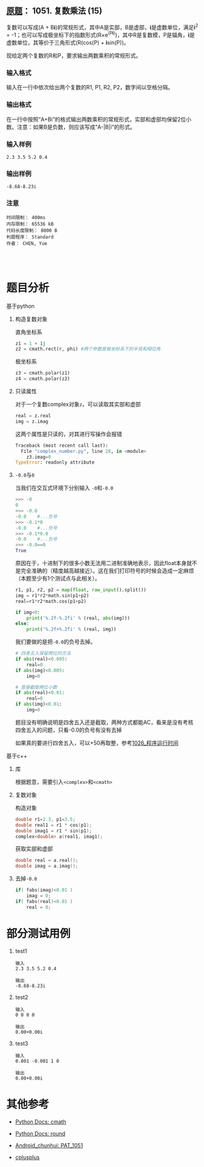 ##	[原题](https://www.patest.cn/contests/pat-b-practise/1051)： 1051. 复数乘法 (15)

复数可以写成(A + B**i**)的常规形式，其中A是实部，B是虚部，**i**是虚数单位，满足**i**<sup>2</sup> = -1；也可以写成极坐标下的指数形式(R×e<sup>(P<b>i</b>)</sup>)，其中R是复数模，P是辐角，**i**是虚数单位，其等价于三角形式(R(cos(P) + **i**sin(P))。

现给定两个复数的R和P，要求输出两数乘积的常规形式。

###	输入格式

输入在一行中依次给出两个复数的R1, P1, R2, P2，数字间以空格分隔。

###	输出格式

在一行中按照“A+Bi”的格式输出两数乘积的常规形式，实部和虚部均保留2位小数。注意：如果B是负数，则应该写成“A-|B|i”的形式。

###	输入样例

	2.3 3.5 5.2 0.4

###	输出样例

	-8.68-8.23i

###	注意

	时间限制： 400ms
	内存限制： 65536 kB
	代码长度限制： 8000 B
	判题程序： Standard
	作者： CHEN, Yue

<br/><br/>

#	题目分析

基于python

1.	构造复数对象

	直角坐标系

	```python
	z1 = 1 + 1j
	z2 = cmath.rect(r, phi)	#两个参数是极坐标系下的半径和相位角
	```

	极坐标系

	```python
	z3 = cmath.polar(z1)
	z4 = cmath.polar(z2)
	```

2.	只读属性

	对于一个复数complex对象`z`，可以读取其实部和虚部

	```python
	real = z.real
	img = z.imag
	```

	这两个属性是只读的，对其进行写操作会报错

	```python
	Traceback (most recent call last):
	  File "complex_number.py", line 28, in <module>
		z3.imag=0
	TypeError: readonly attribute
	```

3.	`-0.0`与`0`

	当我们在交互式环境下分别输入 `-0`和`-0.0`

	```python
	>>> -0
	0
	>>> -0.0
	-0.0	#...负号
	>>> -0.1*0
	-0.0	#...负号
	>>> -0.1*0.0
	-0.0	#...负号
	>>> -0.0==0
	True
	```

	原因在于，十进制下的很多小数无法用二进制准确地表示，因此float本身就不是完全准确的（精度越高越接近）。这在我们打印符号的时候会造成一定麻烦（本题至少有1个测试点与此相关）。

	```python
	r1, p1, r2, p2 = map(float, raw_input().split())
	img = r1*r2*math.sin(p1+p2)
	real=r1*r2*math.cos(p1+p2)

	if img<0:
		print('%.2f-%.2fi' % (real, abs(img)))
	else:
		print('%.2f+%.2fi' % (real, img))
	```

	我们要做的是把`-0.0`的负号去掉。

	```python
	# 四舍五入保留两位的方法
	if abs(real)<0.005:
		real=0
	if abs(img)<0.005:
		img=0

	# 直接截取两位小数
	if abs(real)<0.01:
		real=0
	if abs(img)<0.01:
		img=0
	```

	题目没有明确说明是四舍五入还是截取，两种方式都能AC，看来是没有考核四舍五入的问题，只看-0.0的负号有没有去掉

	如果真的要进行四舍五入，可以+50再取整，参考[1026\_程序运行时间](https://github.com/jJayyyyyyy/cs/tree/master/OJ/PAT/basic_level/1026_%E7%A8%8B%E5%BA%8F%E8%BF%90%E8%A1%8C%E6%97%B6%E9%97%B4)

基于c++

1.  库

    根据题意，需要引入`<complex>`和`<cmath>`

2.  复数对象

    构造对象
    
    ```cpp
    double r1=2.3, p1=3.5;
    double real1 = r1 * cos(p1);
    double imag1 = r1 * sin(p1);
    complex<double> a(real1, imag1);
    ```

    获取实部和虚部

    ```cpp
    double real = a.real();
    double imag = a.imag();
    ```

3.  去掉`-0.0`

    ```cpp
    if( fabs(imag)<0.01 )
        imag = 0;
    if( fabs(real)<0.01 )
        real = 0;
    ```

#	部分测试用例

1.	test1

		输入
		2.3 3.5 5.2 0.4

		输出
		-8.68-8.23i

2.	test2

		输入
		0 0 0 0

		输出
		0.00+0.00i

3.	test3

		输入
		0.001 -0.001 1 0

		输出
		0.00+0.00i

#	其他参考

*	[Python Docs: cmath](https://docs.python.org/3/library/cmath.html#module-cmath)

*	[Python Docs: round](https://docs.python.org/3/library/functions.html#round)

*	[Android\_chunhui: PAT\_1051](http://blog.csdn.net/android_chunhui/article/details/53509348)

*   [cplusplus](http://www.cplusplus.com/reference/complex/complex/)

<!-- [](http://stackoverflow.com/questions/24497316/set-a-read-only-attribute-in-python) -->

<!-- -8.68215035823-8.22568326384j -->
